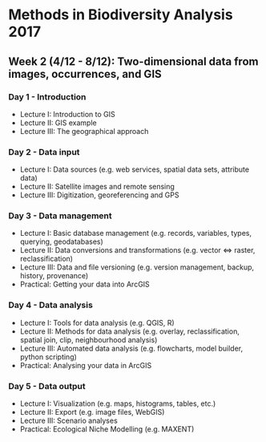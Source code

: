 Methods in Biodiversity Analysis 2017
=====================================

Week 2 (4/12 - 8/12): Two-dimensional data from images, occurrences, and GIS
----------------------------------------------------------------------------

### Day 1 - Introduction

- Lecture I: Introduction to GIS
- Lecture II: GIS example 
- Lecture III: The geographical approach

### Day 2 - Data input

- Lecture I: Data sources (e.g. web services, spatial data sets, attribute data)
- Lecture II: Satellite images and remote sensing
- Lecture III: Digitization, georeferencing and GPS

### Day 3 - Data management

- Lecture I: Basic database management (e.g. records, variables, types, querying, geodatabases)
- Lecture II: Data conversions and transformations (e.g. vector <=> raster, reclassification)
- Lecture III: Data and file versioning (e.g. version management, backup, history, provenance)
- Practical: Getting your data into ArcGIS

### Day 4 - Data analysis

- Lecture I: Tools for data analysis (e.g. QGIS, R)
- Lecture II: Methods for data analysis (e.g. overlay, reclassification, spatial join, clip, neighbourhood analysis)
- Lecture III: Automated data analysis (e.g. flowcharts, model builder, python scripting)
- Practical: Analysing your data in ArcGIS

### Day 5 - Data output

- Lecture I: Visualization (e.g. maps, histograms, tables, etc.)
- Lecture II: Export (e.g. image files, WebGIS)
- Lecture III: Scenario analyses
- Practical: Ecological Niche Modelling (e.g. MAXENT)
